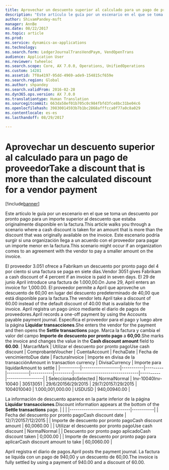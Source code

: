 ```yaml
---
title: Aprovechar un descuento superior al calculado para un pago de proveedor
description: "Este artículo le guía por un escenario en el que se toma un descuento por pronto pago para un importe superior al descuento que estaba originalmente disponible en la factura. Este escenario podría surgir si una organización llega a un acuerdo con el proveedor para pagar un importe menor en la factura."
author: ShivamPandey-msft
manager: AnnBe
ms.date: 08/22/2017
ms.topic: article
ms.prod: 
ms.service: dynamics-ax-applications
ms.technology: 
ms.search.form: LedgerJournalTransVendPaym, VendOpenTrans
audience: Application User
ms.reviewer: twheeloc
ms.search.scope: Core, AX 7.0.0, Operations, UnifiedOperations
ms.custom: 14281
ms.assetid: 7f0a4197-95dd-4969-ade9-154815cf659e
ms.search.region: Global
ms.author: shpandey
ms.search.validFrom: 2016-02-28
ms.dyn365.ops.version: AX 7.0.0
ms.translationtype: Human Translation
ms.sourcegitcommit: 663da58ef01b705c0c984fbfd3fce8bc31be04c6
ms.openlocfilehash: 39830014593b7b1bc2868afffcca0f77a0c8a029
ms.contentlocale: es-es
ms.lasthandoff: 08/29/2017

---
```


# <a name="take-a-discount-that-is-more-than-the-calculated-discount-for-a-vendor-payment"></a><span data-ttu-id="f1007-104">Aprovechar un descuento superior al calculado para un pago de proveedor</span><span class="sxs-lookup"><span data-stu-id="f1007-104">Take a discount that is more than the calculated discount for a vendor payment</span></span>

[!include[banner](../includes/banner.md)]


<span data-ttu-id="f1007-105">Este artículo le guía por un escenario en el que se toma un descuento por pronto pago para un importe superior al descuento que estaba originalmente disponible en la factura.</span><span class="sxs-lookup"><span data-stu-id="f1007-105">This article walks you through a scenario where a cash discount is taken for an amount that is more than the discount that was originally available on the invoice.</span></span> <span data-ttu-id="f1007-106">Este escenario podría surgir si una organización llega a un acuerdo con el proveedor para pagar un importe menor en la factura.</span><span class="sxs-lookup"><span data-stu-id="f1007-106">This scenario might occur if an organization comes to an agreement with the vendor to pay a smaller amount on the invoice.</span></span> 

<span data-ttu-id="f1007-107">El proveedor 3.051 ofrece a Fabrikam un descuento por pronto pago del 4 por ciento si una factura se paga en siete días.</span><span class="sxs-lookup"><span data-stu-id="f1007-107">Vendor 3051 gives Fabrikam a cash discount of 4 percent if an invoice is paid in seven days.</span></span> <span data-ttu-id="f1007-108">El 29 de junio April introduce una factura de 1.000,00.</span><span class="sxs-lookup"><span data-stu-id="f1007-108">On June 29, April enters an invoice for 1,000.00.</span></span> <span data-ttu-id="f1007-109">El proveedor permite a April que aproveche un descuento de 60,00 en lugar del descuento predeterminado de 40,00 que está disponible para la factura.</span><span class="sxs-lookup"><span data-stu-id="f1007-109">The vendor lets April take a discount of 60.00 instead of the default discount of 40.00 that is available for the invoice.</span></span> <span data-ttu-id="f1007-110">April registra un pago único mediante el diario de pagos de proveedores.</span><span class="sxs-lookup"><span data-stu-id="f1007-110">April records a one-off payment by using the Accounts payable payment journal.</span></span> <span data-ttu-id="f1007-111">Especifica el proveedor para el pago y luego abre la página **Liquidar transacciones**.</span><span class="sxs-lookup"><span data-stu-id="f1007-111">She enters the vendor for the payment and then opens the **Settle transactions** page.</span></span> <span data-ttu-id="f1007-112">Marca la factura y cambia el valor del campo **Importe de descuento por pronto pago** a **60,00**.</span><span class="sxs-lookup"><span data-stu-id="f1007-112">She marks the invoice and changes the value in the **Cash discount amount** field to **60.00**.</span></span>
| <span data-ttu-id="f1007-113">Marcar</span><span class="sxs-lookup"><span data-stu-id="f1007-113">Mark</span></span>     | <span data-ttu-id="f1007-114">Utilizar el descuento por pronto pago</span><span class="sxs-lookup"><span data-stu-id="f1007-114">Use cash discount</span></span> | <span data-ttu-id="f1007-115">Comprobante</span><span class="sxs-lookup"><span data-stu-id="f1007-115">Voucher</span></span>   | <span data-ttu-id="f1007-116">Cuenta</span><span class="sxs-lookup"><span data-stu-id="f1007-116">Account</span></span> | <span data-ttu-id="f1007-117">Fecha</span><span class="sxs-lookup"><span data-stu-id="f1007-117">Date</span></span>      | <span data-ttu-id="f1007-118">Fecha de vencimiento</span><span class="sxs-lookup"><span data-stu-id="f1007-118">Due date</span></span>  | <span data-ttu-id="f1007-119">Factura</span><span class="sxs-lookup"><span data-stu-id="f1007-119">Invoice</span></span> | <span data-ttu-id="f1007-120">Importe en divisa de la transacción</span><span class="sxs-lookup"><span data-stu-id="f1007-120">Amount in transaction currency</span></span> | <span data-ttu-id="f1007-121">Divisa</span><span class="sxs-lookup"><span data-stu-id="f1007-121">Currency</span></span> | <span data-ttu-id="f1007-122">Importe para liquidar</span><span class="sxs-lookup"><span data-stu-id="f1007-122">Amount to settle</span></span> |
|----------|-------------------|-----------|---------|-----------|-----------|---------|--------------------------------|----------|------------------|
| <span data-ttu-id="f1007-123">Seleccionado</span><span class="sxs-lookup"><span data-stu-id="f1007-123">Selected</span></span> | <span data-ttu-id="f1007-124">Normal</span><span class="sxs-lookup"><span data-stu-id="f1007-124">Normal</span></span>            | <span data-ttu-id="f1007-125">Inv-10040</span><span class="sxs-lookup"><span data-stu-id="f1007-125">Inv-10040</span></span> | <span data-ttu-id="f1007-126">3051</span><span class="sxs-lookup"><span data-stu-id="f1007-126">3051</span></span>    | <span data-ttu-id="f1007-127">29/6/2015</span><span class="sxs-lookup"><span data-stu-id="f1007-127">6/29/2015</span></span> | <span data-ttu-id="f1007-128">29/7/2015</span><span class="sxs-lookup"><span data-stu-id="f1007-128">7/29/2015</span></span> | <span data-ttu-id="f1007-129">10040</span><span class="sxs-lookup"><span data-stu-id="f1007-129">10040</span></span>   | <span data-ttu-id="f1007-130">1.000,00</span><span class="sxs-lookup"><span data-stu-id="f1007-130">1,000.00</span></span>                       | <span data-ttu-id="f1007-131">USD</span><span class="sxs-lookup"><span data-stu-id="f1007-131">USD</span></span>      | <span data-ttu-id="f1007-132">940,00</span><span class="sxs-lookup"><span data-stu-id="f1007-132">940.00</span></span>           |

<span data-ttu-id="f1007-133">La información de descuento aparece en la parte inferior de la página **Liquidar transacciones**.</span><span class="sxs-lookup"><span data-stu-id="f1007-133">Discount information appears at the bottom of the **Settle transactions** page.</span></span>
|                              |           |
|------------------------------|-----------|
| <span data-ttu-id="f1007-134">Fecha del descuento por pronto pago</span><span class="sxs-lookup"><span data-stu-id="f1007-134">Cash discount date</span></span>           | <span data-ttu-id="f1007-135">12/7/2015</span><span class="sxs-lookup"><span data-stu-id="f1007-135">7/12/2015</span></span> |
| <span data-ttu-id="f1007-136">Importe de descuento por pronto pago</span><span class="sxs-lookup"><span data-stu-id="f1007-136">Cash discount amount</span></span>         | <span data-ttu-id="f1007-137">60,00</span><span class="sxs-lookup"><span data-stu-id="f1007-137">60.00</span></span>     |
| <span data-ttu-id="f1007-138">Utilizar el descuento por pronto pago</span><span class="sxs-lookup"><span data-stu-id="f1007-138">Use cash discount</span></span>            | <span data-ttu-id="f1007-139">Normal</span><span class="sxs-lookup"><span data-stu-id="f1007-139">Normal</span></span>    |
| <span data-ttu-id="f1007-140">Descuento por pronto pago aplicado</span><span class="sxs-lookup"><span data-stu-id="f1007-140">Cash discount taken</span></span>          | <span data-ttu-id="f1007-141">0,00</span><span class="sxs-lookup"><span data-stu-id="f1007-141">0.00</span></span>      |
| <span data-ttu-id="f1007-142">Importe de descuento por pronto pago para aplicar</span><span class="sxs-lookup"><span data-stu-id="f1007-142">Cash discount amount to take</span></span> | <span data-ttu-id="f1007-143">60,00</span><span class="sxs-lookup"><span data-stu-id="f1007-143">60.00</span></span>     |

<span data-ttu-id="f1007-144">April registra el diario de pagos.</span><span class="sxs-lookup"><span data-stu-id="f1007-144">April posts the payment journal.</span></span> <span data-ttu-id="f1007-145">La factura se liquida con un pago de 940,00 y un descuento de 60,00.</span><span class="sxs-lookup"><span data-stu-id="f1007-145">The invoice is fully settled by using a payment of 940.00 and a discount of 60.00.</span></span>




